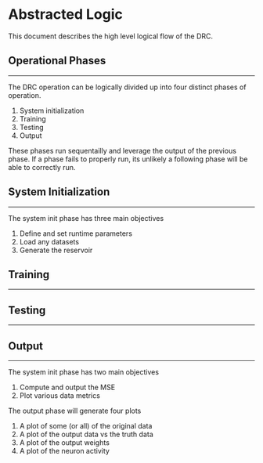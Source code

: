 # Abstracted Logic
This document describes the high level logical flow of the DRC.

## Operational Phases
---
The DRC operation can be logically divided up into four distinct phases of operation.

1. System initialization
2. Training
3. Testing
4. Output

These phases run sequentailly and leverage the output of the previous phase. If a phase fails to properly run, its unlikely a following phase will be able to correctly run.

## System Initialization
---
The system init phase has three main objectives

1. Define and set runtime parameters
2. Load any datasets
3. Generate the reservoir

## Training
---

## Testing
---

## Output
---
The system init phase has two main objectives

1. Compute and output the MSE
2. Plot various data metrics

The output phase will generate four plots

1. A plot of some (or all) of the original data
2. A plot of the output data vs the truth data
3. A plot of the output weights
4. A plot of the neuron activity